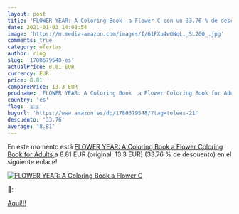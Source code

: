 ```yaml
---
layout: post
title: 'FLOWER YEAR: A Coloring Book  a Flower C con un 33.76 % de descuento'
date: 2021-01-03 14:08:54
image: 'https://m.media-amazon.com/images/I/61FXu4wONqL._SL200_.jpg'
comments: true
category: ofertas
author: ring
slug: '1780679548-es'
actualPrice: 8.81 EUR
currency: EUR
price: 8.81
comparePrice: 13.3 EUR
prodname: 'FLOWER YEAR: A Coloring Book  a Flower Coloring Book for Adults '
country: 'es'
flag: '🇪🇸'
buyurl: 'https://www.amazon.es/dp/1780679548/?tag=tolees-21'
descuento: '33.76'
average: '8.81'
---
```


En este momento está [FLOWER YEAR: A Coloring Book  a Flower Coloring Book for Adults ](https://www.amazon.es/dp/1780679548/?tag=tolees-21) a 8.81 EUR (original: 13.3 EUR) (33.76 %  de descuento) en el siguiente enlace!

[![FLOWER YEAR: A Coloring Book  a Flower C](https://m.media-amazon.com/images/I/61FXu4wONqL._SL200_.jpg)](https://www.amazon.es/dp/1780679548/?tag=tolees-21)

🔎:


[Aquí!!!](https://www.amazon.es/dp/1780679548/?tag=tolees-21)
